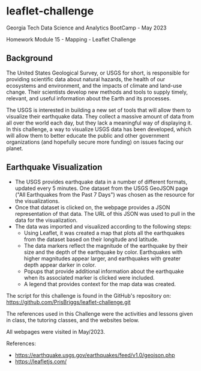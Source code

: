 # leaflet-challenge

Georgia Tech Data Science and Analytics BootCamp - May 2023

Homework Module 15 - Mapping - Leaflet Challenge

## Background

The United States Geological Survey, or USGS for short, is responsible for providing scientific data about natural hazards, the health of our ecosystems and environment, and the impacts of climate and land-use change. Their scientists develop new methods and tools to supply timely, relevant, and useful information about the Earth and its processes.

The USGS is interested in building a new set of tools that will allow them to visualize their earthquake data. They collect a massive amount of data from all over the world each day, but they lack a meaningful way of displaying it. In this challenge, a way to visualize USGS data has been developed, which will allow them to better educate the public and other government organizations (and hopefully secure more funding) on issues facing our planet.

## Earthquake Visualization
* The USGS provides earthquake data in a number of different formats, updated every 5 minutes. One dataset from the USGS GeoJSON page ("All Earthquakes from the Past 7 Days") was chosen as the resource for the visualizations.
* Once that dataset is clicked on, the webpage provides a JSON representation of that data. The URL of this JSON was used to pull in the data for the visualization. 
* The data was imported and visualized according to the following steps:
    * Using Leaflet, it was created a map that plots all the earthquakes from the dataset based on their longitude and latitude.
    * The data markers reflect the magnitude of the earthquake by their size and the depth of the earthquake by color. Earthquakes with higher magnitudes appear larger, and earthquakes with greater depth appear darker in color.
    * Popups that provide additional information about the earthquake when its associated marker is clicked were included.
    * A legend that provides context for the map data was created.

The script for this challenge is found in the GitHub's repository on:
https://github.com/PrisBriggs/leaflet-challenge.git

The references used in this Challenge were the activities and lessons given in class, the tutoring classes, and the websites below. 

All webpages were visited in May/2023.

References:
* https://earthquake.usgs.gov/earthquakes/feed/v1.0/geojson.php
* https://leafletjs.com/
